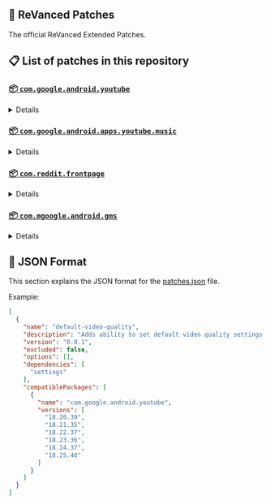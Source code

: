 ## 🧩 ReVanced Patches

The official ReVanced Extended Patches.

## 📋 List of patches in this repository

### [📦 `com.google.android.youtube`](https://play.google.com/store/apps/details?id=com.google.android.youtube)
<details>

| 💊 Patch | 📜 Description | 🏹 Target Version |
|:--------:|:--------------:|:-----------------:|
| `add-splash-animation` | Adds splash animation, which was removed in YT v18.19.36+. This patch cannot be used with 'custom-branding-icon' patch | 18.25.40 |
| `bypass-ambient-mode-restrictions` | Bypass ambient mode restrictions in battery saver mode. | 18.25.40 |
| `change-homepage` | Change home page to subscription feed. | 18.25.40 |
| `custom-branding-youtube-name` | Rename the YouTube app to the name specified in options.json. | 18.25.40 |
| `custom-branding-icon-mmt` | Changes the YouTube launcher icon to MMT. | 18.25.40 |
| `custom-branding-icon-revancify-blue` | Changes the YouTube launcher icon to Revancify Blue. | 18.25.40 |
| `custom-branding-icon-revancify-red` | Changes the YouTube launcher icon to Revancify Red. | 18.25.40 |
| `custom-double-tap-length` | Add 'double-tap to seek' value. | 18.25.40 |
| `custom-package-name` | Specifies the package name for YouTube and YT Music in the MicroG build. | all |
| `custom-seekbar-color` | Change seekbar color in video player and video thumbnails. | 18.25.40 |
| `custom-video-speed` | Adds more video speed options. | 18.25.40 |
| `default-video-quality` | Adds ability to set default video quality settings. | 18.25.40 |
| `default-video-speed` | Adds ability to set default video speed settings. | 18.25.40 |
| `disable-quic-protocol` | Disable CronetEngine's QUIC protocol. | 18.25.40 |
| `disable-shorts-on-startup` | Disables playing YouTube Shorts when launching YouTube. | 18.25.40 |
| `disable-auto-captions` | Disables forced auto captions. | 18.25.40 |
| `disable-haptic-feedback` | Disable haptic feedback when swiping. | 18.25.40 |
| `disable-hdr-video` | Disable HDR video. | 18.25.40 |
| `disable-landscape-mode` | Disable landscape mode when entering fullscreen. | 18.25.40 |
| `disable-pip-notification` | Disable pip notification when you first launch pip mode. | 18.25.40 |
| `enable-compact-controls-overlay` | Enables compact control overlay. | 18.25.40 |
| `enable-debug-logging` | Adds debugging options. | 18.25.40 |
| `enable-external-browser` | Open url outside the app in an external browser. | 18.25.40 |
| `enable-minimized-playback` | Enables minimized and background playback. | 18.25.40 |
| `enable-new-comment-popup-panels` | Enables a new type of comment popup panel in the shorts player. | 18.25.40 |
| `enable-new-splash-animation` | Enables a new type of splash animation on Android 12+ devices. | 18.25.40 |
| `enable-new-thumbnail-preview` | Enables a new type of thumbnail preview. | 18.25.40 |
| `enable-old-quality-layout` | Enables the original quality flyout menu. | 18.25.40 |
| `enable-open-links-directly` | Skips over redirection URLs to external links. | 18.25.40 |
| `enable-seekbar-tapping` | Enables tap-to-seek on the seekbar of the video player. | 18.25.40 |
| `enable-tablet-mini-player` | Enables the tablet mini player layout. | 18.25.40 |
| `enable-tablet-navigation-bar` | Enables the tablet navigation bar. | 18.25.40 |
| `enable-time-stamps-speed` | Add the current video speed in brackets next to the current time. | 18.25.40 |
| `enable-wide-search-bar` | Replaces the search icon with a wide search bar. This will hide the YouTube logo when active. | 18.25.40 |
| `force-opus-codec` | Forces the OPUS codec for audios. | 18.25.40 |
| `force-vp9-codec` | Forces the VP9 codec for videos. | 18.25.40 |
| `force-hide-player-button-background` | Force hides the background from the video player buttons. | 18.25.40 |
| `force-premium-heading` | Forces premium heading on the homepage. | 18.25.40 |
| `header-switch` | Add switch to change header. | 18.25.40 |
| `hide-shorts-components` | Hides other Shorts components. | 18.25.40 |
| `hide-account-menu` | Hide account menu elements. | 18.25.40 |
| `hide-auto-player-popup-panels` | Hide automatic popup panels (playlist or live chat) on video player. | 18.25.40 |
| `hide-autoplay-button` | Hides the autoplay button in the video player. | 18.25.40 |
| `hide-autoplay-preview` | Hides the autoplay preview container in the fullscreen. | 18.25.40 |
| `hide-button-container` | Adds the options to hide action buttons under a video. | 18.25.40 |
| `hide-captions-button` | Hides the captions button in the video player. | 18.25.40 |
| `hide-cast-button` | Hides the cast button in the video player. | 18.25.40 |
| `hide-category-bar` | Hides the category bar in video feeds. | 18.25.40 |
| `hide-channel-avatar-section` | Hides the channel avatar section of the subscription feed. | 18.25.40 |
| `hide-channel-watermark` | Hides creator's watermarks on videos. | 18.25.40 |
| `hide-collapse-button` | Hides the collapse button in the video player. | 18.25.40 |
| `hide-comment-component` | Hides components related to comments. | 18.25.40 |
| `hide-crowdfunding-box` | Hides the crowdfunding box between the player and video description. | 18.25.40 |
| `hide-description-components` | Hides description components. | 18.25.40 |
| `hide-double-tap-overlay-filter` | Hides the double tap dark filter layer. | 18.25.40 |
| `hide-end-screen-cards` | Hides the suggested video cards at the end of a video in fullscreen. | 18.25.40 |
| `hide-end-screen-overlay` | Hide end screen overlay on swipe controls. | 18.25.40 |
| `hide-feed-flyout-panel` | Hides feed flyout panel components. | 18.25.40 |
| `hide-filmstrip-overlay` | Hide filmstrip overlay on swipe controls. | 18.25.40 |
| `hide-floating-microphone` | Hides the floating microphone button which appears in search. | 18.25.40 |
| `hide-fullscreen-panels` | Hides video description and comments panel in fullscreen view. | 18.25.40 |
| `hide-general-ads` | Hides general ads. | 18.25.40 |
| `hide-handle` | Hides the handle in the account switcher. | 18.25.40 |
| `hide-info-cards` | Hides info-cards in videos. | 18.25.40 |
| `hide-layout-components` | Hides general layout components. | 18.25.40 |
| `hide-load-more-button` | Hides the button under videos that loads similar videos. | 18.25.40 |
| `hide-mix-playlists` | Hides mix playlists from home feed and video player. | 18.25.40 |
| `hide-music-button` | Hides the YouTube Music button in the video player. | 18.25.40 |
| `hide-navigation-buttons` | Adds options to hide or change navigation buttons. | 18.25.40 |
| `hide-navigation-label` | Hide navigation bar labels. | 18.25.40 |
| `hide-player-button-background` | Hide player button background. | 18.25.40 |
| `hide-player-flyout-panel` | Hides player flyout panel components. | 18.25.40 |
| `hide-player-overlay-filter` | Hides the dark filter layer from the player's background. | 18.25.40 |
| `hide-previous-next-button` | Hides the previous and next button in the player controller. | 18.25.40 |
| `hide-quick-actions` | Adds the options to hide quick actions components in the fullscreen. | 18.25.40 |
| `hide-seek-message` | Hides the 'Slide left or right to seek' message container. | 18.25.40 |
| `hide-seekbar` | Hides the seekbar in video player and video thumbnails. | 18.25.40 |
| `hide-snack-bar` | Hides the snack bar action popup. | 18.25.40 |
| `hide-speed-overlay` | Hide speed overlay in player. | 18.25.40 |
| `hide-suggested-actions` | Hide the suggested actions bar inside the player. | 18.25.40 |
| `hide-suggestions-shelf` | Hides the suggestions shelf. | 18.25.40 |
| `hide-time-stamp` | Hides timestamp in video player. | 18.25.40 |
| `hide-tooltip-content` | Hides the tooltip box that appears on first install. | 18.25.40 |
| `hide-trending-searches` | Hide trending searches in the search bar. | 18.25.40 |
| `hide-video-ads` | Hides ads in the video player. | 18.25.40 |
| `language-switch` | Add language switch toggle. | 18.25.40 |
| `layout-switch` | Tricks the dpi to use some tablet/phone layouts. | 18.25.40 |
| `materialyou` | Enables MaterialYou theme for Android 12+ | 18.25.40 |
| `microg-support` | Allows ReVanced to run without root and under a different package name with MicroG. | 18.25.40 |
| `optimize-resource` | Removes duplicate resources from YouTube. | 18.25.40 |
| `overlay-buttons` | Add overlay buttons to the player. | 18.25.40 |
| `return-youtube-dislike` | Shows the dislike count of videos using the Return YouTube Dislike API. | 18.25.40 |
| `settings` | Applies mandatory patches to implement ReVanced settings into the application. | 18.25.40 |
| `sponsorblock` | Integrates SponsorBlock which allows skipping video segments such as sponsored content. | 18.25.40 |
| `spoof-app-version` | Tricks YouTube into thinking, you are running an older version of the app. One of the side effects also includes restoring the old UI. | 18.25.40 |
| `spoof-player-parameters` | Spoofs player parameters to prevent playback issues. | 18.25.40 |
| `swipe-controls` | Adds volume and brightness swipe controls. | 18.25.40 |
| `theme` | Change the app's theme to the values specified in options.json. | 18.25.40 |
| `translations` | Add Crowdin translations for YouTube. | 18.25.40 |
</details>

### [📦 `com.google.android.apps.youtube.music`](https://play.google.com/store/apps/details?id=com.google.android.apps.youtube.music)
<details>

| 💊 Patch | 📜 Description | 🏹 Target Version |
|:--------:|:--------------:|:-----------------:|
| `amoled` | Applies pure black theme in flyout panels. | all |
| `background-play` | Enables playing music in the background. | all |
| `bitrate-default-value` | Set the audio quality to "Always High" when you first install the app. | all |
| `certificate-spoof` | Spoofs the YouTube Music certificate for Android Auto. | all |
| `custom-branding-music-name` | Rename the YouTube Music app to the name specified in options.json. | all |
| `custom-branding-icon-mmt` | Changes the YouTube Music launcher icon to MMT. | all |
| `custom-branding-icon-revancify-blue` | Changes the YouTube Music launcher icon to Revancify Blue. | all |
| `custom-branding-icon-revancify-red` | Changes the YouTube Music launcher icon to Revancify Red. | all |
| `custom-package-name` | Specifies the package name for YouTube and YT Music in the MicroG build. | all |
| `disable-auto-captions` | Disables forced auto captions. | all |
| `enable-black-navigation-bar` | Sets the navigation bar color to black. | all |
| `enable-color-match-player` | Matches the color of the mini player and the fullscreen player. | all |
| `enable-compact-dialog` | Enable compact dialog on phone. | all |
| `enable-custom-filter` | Enables custom filter to hide layout components. | all |
| `enable-debug-logging` | Adds debugging options. | all |
| `enable-dismiss-queue` | Add dismiss queue to flyout menu. (YT Music v6.04.51+) | all |
| `enable-force-minimized-player` | Permanently keep player minimized even if another track is played. | all |
| `enable-force-shuffle` | Enable force shuffle even if another track is played. | all |
| `enable-landscape-mode` | Enables entry into landscape mode by screen rotation on the phone. | all |
| `enable-minimized-playback` | Enables minimized playback on Kids music. | all |
| `enable-new-layout` | Enable new player layouts. (YT Music v5.47.51+) | all |
| `enable-old-style-miniplayer` | Return the miniplayers to old style. (for YT Music v5.55.53+) | all |
| `enable-opus-codec` | Enable opus codec when playing audio. | all |
| `enable-sleep-timer` | Add sleep timer to flyout menu. | all |
| `enable-zen-mode` | Adds a grey tint to the video player to reduce eye strain. | all |
| `exclusive-audio-playback` | Enables the option to play music without video. | all |
| `hide-button-shelf` | Hides the button shelf from homepage and explorer. | all |
| `hide-carousel-shelf` | Hides the carousel shelf from homepage and explorer. | all |
| `hide-cast-button` | Hides the cast button in the video player and header. | all |
| `hide-category-bar` | Hides the music category bar at the top of the homepage. | all |
| `hide-get-premium` | Hides "Get Premium" label from the account menu. | all |
| `hide-music-ads` | Hides ads before playing a music. | all |
| `hide-navigation-label` | Hide navigation bar labels. | all |
| `hide-new-playlist-button` | Hide the "New playlist" button in the library. | all |
| `hide-playlist-card` | Hides the playlist card from homepage. | all |
| `hide-taste-builder` | Hides the "Tell us which artists you like" card from homepage. | all |
| `hide-upgrade-button` | Hides upgrade button from navigation bar and hide upgrade banner from homepage. | all |
| `microg-support` | Allows ReVanced Music to run without root and under a different package name with MicroG. | all |
| `optimize-resource` | Remove unnecessary resources. | all |
| `remember-video-quality` | Save the video quality value whenever you change the video quality. | all |
| `settings` | Adds settings for ReVanced to YouTube Music. | all |
| `share-button-hook` | Replace share button with external download button. | all |
| `spoof-app-version` | Spoof the YouTube Music client version. | all |
| `translations` | Add Crowdin translations for YouTube Music. | all |
</details>

### [📦 `com.reddit.frontpage`](https://play.google.com/store/apps/details?id=com.reddit.frontpage)
<details>

| 💊 Patch | 📜 Description | 🏹 Target Version |
|:--------:|:--------------:|:-----------------:|
| `disable-screenshot-popup` | Disables the popup that shows up when taking a screenshot. | all |
| `hide-ads` | Hides ads from the Reddit. | all |
| `hide-create-button` | Hide create button at navigation bar. | 2023.16.1 |
| `hide-discover-button` | Hide discover button at navigation bar. | 2023.16.1 |
| `open-links-directly` | Skips over redirection URLs to external links. | all |
| `open-links-externally` | Open links outside of the app directly in your browser. | all |
| `premium-icon` | Unlocks premium icons. | all |
| `reddit-settings` | Adds ReVanced settings to Reddit. | all |
| `sanitize-sharing-links` | Removes (tracking) query parameters from the URLs when sharing links. | all |
</details>

### [📦 `com.mgoogle.android.gms`](https://play.google.com/store/apps/details?id=com.mgoogle.android.gms)
<details>

| 💊 Patch | 📜 Description | 🏹 Target Version |
|:--------:|:--------------:|:-----------------:|
| `custom-branding-microg-name` | Rename the MicroG app to the name specified in options.json. | all |
| `custom-branding-icon-revancify-blue` | Changes the MicroG launcher icon to Revancify Blue. | all |
| `custom-branding-icon-revancify-red` | Changes the MicroG launcher icon to Revancify Red. | all |
| `hide-icon-from-launcher` | Hide MicroG icon from launcher. | all |
</details>



## 📝 JSON Format

This section explains the JSON format for the [patches.json](patches.json) file.

Example:

```json
[
  {
    "name": "default-video-quality",
    "description": "Adds ability to set default video quality settings.",
    "version": "0.0.1",
    "excluded": false,
    "options": [],
    "dependencies": [
      "settings"
    ],
    "compatiblePackages": [
      {
        "name": "com.google.android.youtube",
        "versions": [
          "18.20.39",
          "18.21.35",
          "18.22.37",
          "18.23.36",
          "18.24.37",
          "18.25.40"
        ]
      }
    ]
  }
]
```